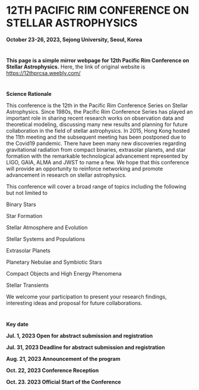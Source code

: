 # 12TH PACIFIC RIM CONFERENCE ON STELLAR ASTROPHYSICS
**October 23-26, 2023, Sejong University, Seoul, Korea**

#
**This page is a simple mirror webpage for 12th Pacific Rim Conference on Stellar Astrophysics.**
Here, the link of original website is 
https://12thprcsa.weebly.com/
#

**Science Rationale**

This conference is the 12th in the Pacific Rim Conference Series on Stellar Astrophysics. Since 1980s, the Pacific Rim Conference Series has played an important role in sharing recent research works on observation data and theoretical modeling, discussing many new results and planning for future collaboration in the field of stellar astrophysics. In 2015, Hong Kong hosted the 11th meeting and the subsequent meeting has been postponed due to the Covid19 pandemic. There have been many new discoveries regarding gravitational radiation from compact binaries, extrasolar planets, and star formation with the remarkable technological advancement represented by LIGO, GAIA, ALMA and JWST to name a few. We hope that this conference will provide an opportunity to reinforce networking and promote advancement in research on stellar astrophysics.

This conference will cover a broad range of topics including the following but not limited to

Binary Stars

Star Formation

Stellar Atmosphere and Evolution

Stellar Systems and Populations

Extrasolar Planets

Planetary Nebulae and Symbiotic Stars

Compact Objects and High Energy Phenomena

Stellar Transients​

We welcome your participation to present your research findings, interesting ideas and proposal for future collaborations.

#
**Key date**

**Jul. 1, 2023         Open for abstract submission and registration**

**Jul. 31, 2023        Deadline for abstract submission and registration**

**Aug. 21, 2023        Announcement of the program**

**Oct. 22, 2023        Conference Reception**

**Oct. 23. 2023        Official Start of the Conference**
